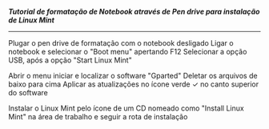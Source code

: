 ***Tutorial de formatação de Notebook através de Pen drive para instalação de Linux Mint***

____________________

Plugar o pen drive de formatação com o notebook desligado
Ligar o notebook e selecionar o "Boot menu" apertando F12
Selecionar a opção USB, após a opção "Start Linux Mint"

Abrir o menu iniciar e localizar o software "Gparted"
Deletar os arquivos de baixo para cima
Aplicar as atualizações no ícone verde ✓ no canto superior do software

Instalar o Linux Mint pelo ícone de um CD nomeado como "Install Linux Mint" na área de trabalho e seguir a rota de instalação
